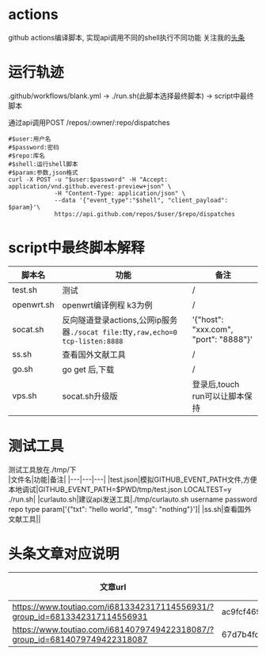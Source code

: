 # actions
github actions编译脚本, 实现api调用不同的shell执行不同功能
关注我的[头条](https://www.toutiao.com/c/user/105101072129/#mid=0)

# 运行轨迹
.github/workflows/blank.yml -> ./run.sh(此脚本选择最终脚本) -> script中最终脚本  

通过api调用POST /repos/:owner/:repo/dispatches  
```shell
#$user:用户名  
#$password:密码
#$repo:库名
#$shell:运行shell脚本
#$param:参数,json格式
curl -X POST -u "$user:$password" -H "Accept: application/vnd.github.everest-preview+json" \
             -H "Content-Type: application/json" \
             --data '{"event_type":"$shell", "client_payload": $param}'\ 
             https://api.github.com/repos/$user/$repo/dispatches
```

# script中最终脚本解释
|脚本名|功能|备注|
|---|---|---|
|test.sh|测试|/|
|openwrt.sh|openwrt编译例程 k3为例|/|
|socat.sh|反向隧道登录actions,公网ip服务器`./socat file:`tty`,raw,echo=0 tcp-listen:8888`|'{"host": "xxx.com", "port": "8888"}'|
|ss.sh|查看国外文献工具|/|
|go.sh|go get 后,下载|/|
|vps.sh|socat.sh升级版|登录后,touch run可以让脚本保持|

# 测试工具
测试工具放在./tmp/下  
|文件名|功能|备注|
|---|---|---|
|test.json|模拟GITHUB_EVENT_PATH文件,方便本地调试|GITHUB_EVENT_PATH=$PWD/tmp/test.json LOCALTEST=y ./run.sh|
|curlauto.sh|建议api发送工具|./tmp/curlauto.sh username password repo type param['{"txt": "hello world", "msg": "nothing"}']|
|ss.sh|查看国外文献工具||


# 头条文章对应说明
|文章url|版本号|分支|
|---|---|---|
|https://www.toutiao.com/i6813342317114556931/?group_id=6813342317114556931|ac9fcf46971f70f404272c61883a1856761254e3|/|
|https://www.toutiao.com/i6814079749422318087/?group_id=6814079749422318087|67d7b4fd6456b4157dc31feeaea34f59642b1829|/|

